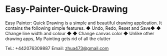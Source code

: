 # Easy-Painter-Quick-Drawing

Easy Painter: Quick Drawing is a simple and beautiful drawing application.
It contains the following simple features.
◆ Undo, Redo, Reset and Save◆
◆ Change line width and colour ◆
◆ Change canvas color ◆
Unlike other drawing apps, My Painting gets rid of all the clutter 

TeL: +442076309887
Email:  zhua473@gmail.com
